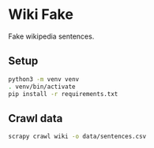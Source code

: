 # Wiki Fake

Fake wikipedia sentences.

## Setup

```zsh
python3 -m venv venv 
. venv/bin/activate
pip install -r requirements.txt
```

## Crawl data

```zsh
scrapy crawl wiki -o data/sentences.csv
```
